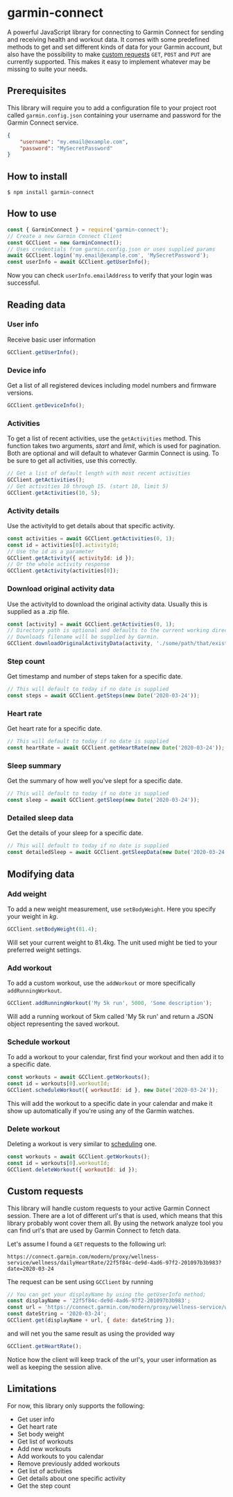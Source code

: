 

# garmin-connect  
A powerful JavaScript library for connecting to Garmin Connect for sending and receiving health and workout data. It comes with some predefined methods to get and set different kinds of data for your Garmin account, but also have the possibility to make [custom requests](#custom-requests) `GET`, `POST` and `PUT` are currently supported. This makes it easy to implement whatever may be missing to suite your needs.

## Prerequisites
This library will require you to add a configuration file to your project root called `garmin.config.json` containing your username and password for the Garmin Connect service.
```json
{
	"username": "my.email@example.com",
	"password": "MySecretPassword" 
}
```
## How to install
```shell
$ npm install garmin-connect
```
## How to use
```js
const { GarminConnect } = require('garmin-connect');
// Create a new Garmin Connect Client
const GCClient = new GarminConnect();
// Uses credentials from garmin.config.json or uses supplied params
await GCClient.login('my.email@example.com', 'MySecretPassword');
const userInfo = await GCClient.getUserInfo();
```
Now you can check `userInfo.emailAddress` to verify that your login was successful.

## Reading data
### User info
Receive basic user information
```js
GCClient.getUserInfo();
```
### Device info
Get a list of all registered devices including model numbers and firmware versions.
```js
GCClient.getDeviceInfo();
```
### Activities
To get a list of recent activities, use the `getActivities` method. This function takes two arguments, *start* and *limit*, which is used for pagination. Both are optional and will default to whatever Garmin Connect is using. To be sure to get all activities, use this correctly.
```js
// Get a list of default length with most recent activities
GCClient.getActivities();
// Get activities 10 through 15. (start 10, limit 5)
GCClient.getActivities(10, 5);
```
### Activity details
Use the activityId to get details about that specific activity.
```js
const activities = await GCClient.getActivities(0, 1);
const id = activities[0].activityId;
// Use the id as a parameter 
GCClient.getActivity({ activityId: id });
// Or the whole activity response
GCClient.getActivity(activities[0]);
```
### Download original activity data
Use the activityId to download the original activity data. Usually this is supplied as a .zip file.
```js
const [activity] = await GCClient.getActivities(0, 1);
// Directory path is optional and defaults to the current working directory.
// Downloads filename will be supplied by Garmin.
GCClient.downloadOriginalActivityData(activity, './some/path/that/exists');
```
### Step count
Get timestamp and number of steps taken for a specific date.
```js
// This will default to today if no date is supplied
const steps = await GCClient.getSteps(new Date('2020-03-24'));
```
### Heart rate
Get heart rate for a specific date.
```js
// This will default to today if no date is supplied
const heartRate = await GCClient.getHeartRate(new Date('2020-03-24'));
```
### Sleep summary
Get the summary of how well you've slept for a specific date.
```js
// This will default to today if no date is supplied
const sleep = await GCClient.getSleep(new Date('2020-03-24'));
```
### Detailed sleep data
Get the details of your sleep for a specific date.
```js
// This will default to today if no date is supplied
const detailedSleep = await GCClient.getSleepData(new Date('2020-03-24'));
```
## Modifying data
### Add weight
To add a new weight measurement, use `setBodyWeight`. Here you specify your weight in *kg*.
```js
GCClient.setBodyWeight(81.4);
```
Will set your current weight to 81.4kg. The unit used might be tied to your preferred weight settings.
### Add workout
To add a custom workout, use the `addWorkout` or more specifically `addRunningWorkout`.
```js
GCClient.addRunningWorkout('My 5k run', 5000, 'Some description');
```
Will add a running workout of 5km called 'My 5k run' and return a JSON object representing the saved workout.
### Schedule workout
To add a workout to your calendar, first find your workout and then add it to a specific date.
```js
const workouts = await GCClient.getWorkouts();
const id = workouts[0].workoutId;
GCClient.scheduleWorkout({ workoutId: id }, new Date('2020-03-24'));
```
This will add the workout to a specific date in your calendar and make it show up automatically if you're using any of the Garmin watches.
### Delete workout
Deleting a workout is very similar to [scheduling](#schedule-workout) one.
```js
const workouts = await GCClient.getWorkouts();
const id = workouts[0].workoutId;
GCClient.deleteWorkout({ workoutId: id });
```

## Custom requests
This library will handle custom requests to your active Garmin Connect session. There are a lot of different url's that is used, which means that this library probably wont cover them all. By using the network analyze tool you can find url's that are used by Garmin Connect to fetch data.

Let's assume I found a `GET` requests to the following url:
```
https://connect.garmin.com/modern/proxy/wellness-service/wellness/dailyHeartRate/22f5f84c-de9d-4ad6-97f2-201097b3b983?date=2020-03-24
```
The request can be sent using `GCClient` by running
```js
// You can get your displayName by using the getUserInfo method;
const displayName = '22f5f84c-de9d-4ad6-97f2-201097b3b983';
const url = 'https://connect.garmin.com/modern/proxy/wellness-service/wellness/dailyHeartRate/';
const dateString = '2020-03-24';
GCClient.get(displayName + url, { date: dateString });
```
and will net you the same result as using the provided way
```js
GCClient.getHeartRate();
```
Notice how the client will keep track of the url's, your user information as well as keeping the session alive.
## Limitations
For now, this library only supports the following:
* Get user info
* Get heart rate
* Set body weight
* Get list of workouts
* Add new workouts
* Add workouts to you calendar
* Remove previously added workouts
* Get list of activities
* Get details about one specific activity
* Get the step count
